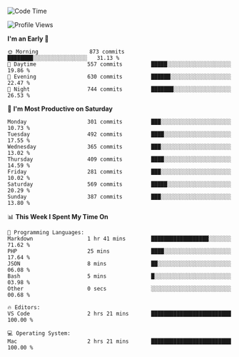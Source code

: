 <!--START_SECTION:waka-->
![Code Time](http://img.shields.io/badge/Code%20Time-1%2C887%20hrs%2052%20mins-blue)

![Profile Views](http://img.shields.io/badge/Profile%20Views-0-blue)

**I'm an Early 🐤** 

```text
🌞 Morning                873 commits         ████████░░░░░░░░░░░░░░░░░   31.13 % 
🌆 Daytime                557 commits         █████░░░░░░░░░░░░░░░░░░░░   19.86 % 
🌃 Evening                630 commits         ██████░░░░░░░░░░░░░░░░░░░   22.47 % 
🌙 Night                  744 commits         ███████░░░░░░░░░░░░░░░░░░   26.53 % 
```
📅 **I'm Most Productive on Saturday** 

```text
Monday                   301 commits         ███░░░░░░░░░░░░░░░░░░░░░░   10.73 % 
Tuesday                  492 commits         ████░░░░░░░░░░░░░░░░░░░░░   17.55 % 
Wednesday                365 commits         ███░░░░░░░░░░░░░░░░░░░░░░   13.02 % 
Thursday                 409 commits         ████░░░░░░░░░░░░░░░░░░░░░   14.59 % 
Friday                   281 commits         ███░░░░░░░░░░░░░░░░░░░░░░   10.02 % 
Saturday                 569 commits         █████░░░░░░░░░░░░░░░░░░░░   20.29 % 
Sunday                   387 commits         ███░░░░░░░░░░░░░░░░░░░░░░   13.80 % 
```


📊 **This Week I Spent My Time On** 

```text
💬 Programming Languages: 
Markdown                 1 hr 41 mins        ██████████████████░░░░░░░   71.62 % 
PHP                      25 mins             ████░░░░░░░░░░░░░░░░░░░░░   17.64 % 
JSON                     8 mins              ██░░░░░░░░░░░░░░░░░░░░░░░   06.08 % 
Bash                     5 mins              █░░░░░░░░░░░░░░░░░░░░░░░░   03.98 % 
Other                    0 secs              ░░░░░░░░░░░░░░░░░░░░░░░░░   00.68 % 

🔥 Editors: 
VS Code                  2 hrs 21 mins       █████████████████████████   100.00 % 

💻 Operating System: 
Mac                      2 hrs 21 mins       █████████████████████████   100.00 % 
```


<!--END_SECTION:waka-->
